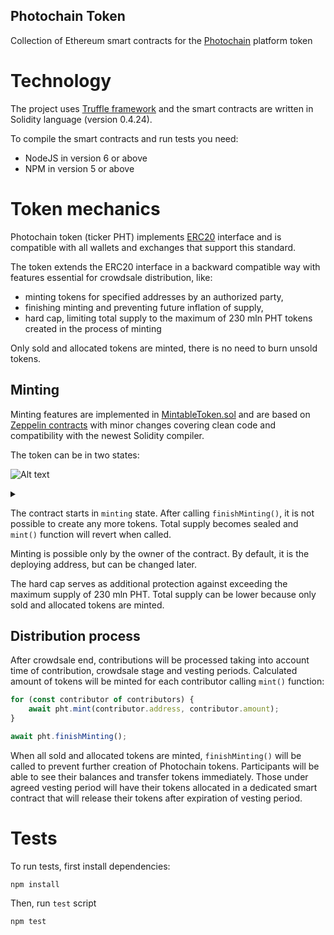 Photochain Token
---

Collection of Ethereum smart contracts for the
[Photochain](https://photochain.io) platform token

# Technology

The project uses [Truffle framework](http://truffleframework.com/) and the smart
contracts are written in Solidity language (version 0.4.24).

To compile the smart contracts and run tests you need:
- NodeJS in version 6 or above
- NPM in version 5 or above

# Token mechanics

Photochain token (ticker PHT) implements
[ERC20](https://en.wikipedia.org/wiki/ERC20) interface and is compatible with
all wallets and exchanges that support this standard.

The token extends the ERC20 interface in a backward compatible way with features
essential for crowdsale distribution, like:
- minting tokens for specified addresses by an authorized party,
- finishing minting and preventing future inflation of supply,
- hard cap, limiting total supply to the maximum of 230 mln PHT tokens created
  in the process of minting

Only sold and allocated tokens are minted, there is no need to burn unsold
tokens.

## Minting

Minting features are implemented in
[MintableToken.sol](https://github.com/photochain/photochain-token/blob/master/contracts/MintableToken.sol)
and are based on [Zeppelin
contracts](https://github.com/OpenZeppelin/zeppelin-solidity/) with minor
changes covering clean code and compatibility with the newest Solidity compiler.

The token can be in two states:

![Alt text](https://g.gravizo.com/source/custom_mark10?https%3a%2f%2fraw.githubusercontent.com%2fphotochain%2fphotochain-token%2fmaster%2fREADME.md)
<details> 
<summary></summary>
custom_mark10
  digraph G {
    mintable -> nonMintable [label="finishMinting"];
  }
custom_mark10
</details>

The contract starts in `minting` state. After calling `finishMinting()`, it is
not possible to create any more tokens. Total supply becomes sealed and `mint()`
function will revert when called.

Minting is possible only by the owner of the contract. By default, it is the
deploying address, but can be changed later.

The hard cap serves as additional protection against exceeding the maximum
supply of 230 mln PHT. Total supply can be lower because only sold and allocated
tokens are minted.

## Distribution process

After crowdsale end, contributions will be processed taking into account time of
contribution, crowdsale stage and vesting periods. Calculated amount of tokens
will be minted for each contributor calling `mint()` function:

```javascript
for (const contributor of contributors) {
    await pht.mint(contributor.address, contributor.amount);
}

await pht.finishMinting();
```

When all sold and allocated tokens are minted, `finishMinting()` will be called
to prevent further creation of Photochain tokens. Participants will be able to
see their balances and transfer tokens immediately. Those under agreed vesting
period will have their tokens allocated in a dedicated smart contract that will
release their tokens after expiration of vesting period.

# Tests

To run tests, first install dependencies:

```
npm install
```

Then, run `test` script

```
npm test
```
